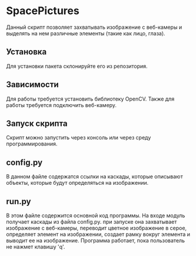 SpacePictures
====

Данный скрипт позволяет захватывать изображение с веб-камеры и выделять на нем различные элементы (такие как лицо, глаза).

Установка
-
Для установки пакета склонируйте его из репозитория.

Зависимости
-
Для работы требуется установить библиотеку OpenCV. Также для работы требуется подключить веб-камеру.

Запуск скрипта
-
Скрипт можно запустить через консоль или через среду программирования.

config.py
-
В данном файле содержатся ссылки на каскады, которые описывают объекты, которые будут определяться на изображении.

run.py
-
В этом файле содержится основной код программы. На входе модуль получает каскады из файла config.py. при запуске она захватывает изображение с веб-камеры, переводит цветное изображение в серое, определяет элемент на изображении, создает рамку вокруг элемента и выводит ее на изображение.
Программа работает, пока пользователь не нажмет клавишу 'q'.
